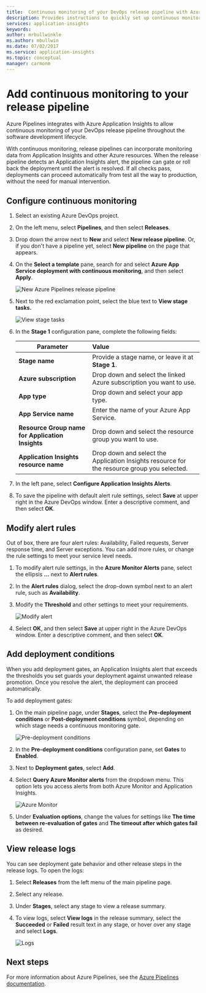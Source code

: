 ```yaml
---
title:  Continuous monitoring of your DevOps release pipeline with Azure Pipelines and Azure Application Insights  | Microsoft Docs
description: Provides instructions to quickly set up continuous monitoring with Application Insights
services: application-insights
keywords:
author: mrbullwinkle
ms.author: mbullwin
ms.date: 07/02/2017
ms.service: application-insights
ms.topic: conceptual
manager: carmonm
---
```


# Add continuous monitoring to your release pipeline

Azure Pipelines integrates with Azure Application Insights to allow continuous monitoring of your DevOps release pipeline throughout the software development lifecycle. 

With continuous monitoring, release pipelines can incorporate monitoring data from Application Insights and other Azure resources. When the release pipeline detects an Application Insights alert, the pipeline can gate or roll back the deployment until the alert is resolved. If all checks pass, deployments can proceed automatically from test all the way to production, without the need for manual intervention. 

## Configure continuous monitoring

1. Select an existing Azure DevOps project.
   
1. On the left menu, select **Pipelines**, and then select **Releases**. 
   
1. Drop down the arrow next to **New** and select **New release pipeline**. Or, if you don't have a pipeline yet, select **New pipeline** on the page that appears.
   
1. On the **Select a template** pane, search for and select **Azure App Service deployment with continuous monitoring**, and then select **Apply**. 

   ![New Azure Pipelines release pipeline](media/continuous-monitoring/001.png)

1. Next to the red exclamation point, select the blue text to **View stage tasks.**

   ![View stage tasks](media/continuous-monitoring/002.png)

1. In the **Stage 1** configuration pane, complete the following fields: 

    | Parameter        | Value |
   | ------------- |:-----|
   | **Stage name**      | Provide a stage name, or leave it at **Stage 1**. |
   | **Azure subscription** | Drop down and select the linked Azure subscription you want to use.|
   | **App type** | Drop down and select your app type. |
   | **App Service name** | Enter the name of your Azure App Service. |
   | **Resource Group name for Application Insights**    | Drop down and select the resource group you want to use. |
   | **Application Insights resource name** | Drop down and select the Application Insights resource for the resource group you selected.

1. In the left pane, select **Configure Application Insights Alerts**.

1. To save the pipeline with default alert rule settings, select **Save** at upper right in the Azure DevOps window. Enter a descriptive comment, and then select **OK**.

## Modify alert rules

Out of box, there are four alert rules: Availability, Failed requests, Server response time, and Server exceptions. You can add more rules, or change the rule settings to meet your service level needs. 
   
1. To modify alert rule settings, in the **Azure Monitor Alerts** pane, select the ellipsis **...** next to **Alert rules**.
   
1. In the **Alert rules** dialog, select the drop-down symbol next to an alert rule, such as **Availability**. 
   
1. Modify the **Threshold** and other settings to meet your requirements.
   
   ![Modify alert](media/continuous-monitoring/003.png)
   
1. Select **OK**, and then select **Save** at upper right in the Azure DevOps window. Enter a descriptive comment, and then select **OK**.

## Add deployment conditions

When you add deployment gates, an Application Insights alert that exceeds the thresholds you set guards your deployment against unwanted release promotion. Once you resolve the alert, the deployment can proceed automatically. 

To add deployment gates:

1. On the main pipeline page, under **Stages**, select the **Pre-deployment conditions** or **Post-deployment conditions** symbol, depending on which stage needs a continuous monitoring gate.
   
   ![Pre-deployment conditions](media/continuous-monitoring/004.png)
   
1. In the **Pre-deployment conditions** configuration pane, set **Gates** to **Enabled**.
   
1. Next to **Deployment gates**, select **Add**.
   
1. Select **Query Azure Monitor alerts** from the dropdown menu. This option lets you access alerts from both Azure Monitor and Application Insights.
   
   ![Azure Monitor](media/continuous-monitoring/005.png)
   
1. Under **Evaluation options**, change the values for settings like **The time between re-evaluation of gates** and **The timeout after which gates fail** as desired. 

## View release logs

You can see deployment gate behavior and other release steps in the release logs. To open the logs:

1. Select **Releases** from the left menu of the main pipeline page. 
   
1. Select any release. 
   
1. Under **Stages**, select any stage to view a release summary. 
   
1. To view logs, select **View logs** in the release summary, select the **Succeeded** or **Failed** result text in any stage, or hover over any stage and select **Logs**. 
   
   ![Logs](media/continuous-monitoring/006.png)

## Next steps

For more information about Azure Pipelines, see the [Azure Pipelines documentation](https://docs.microsoft.com/azure/devops/pipelines).
